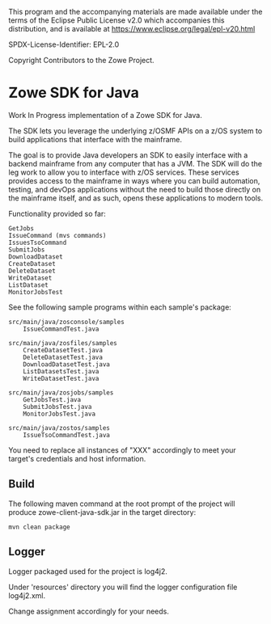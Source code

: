 This program and the accompanying materials are made available under the terms of the Eclipse Public License v2.0 which accompanies this distribution, and is available at https://www.eclipse.org/legal/epl-v20.html

SPDX-License-Identifier: EPL-2.0

Copyright Contributors to the Zowe Project.  

# Zowe SDK for Java

Work In Progress implementation of a Zowe SDK for Java.

The SDK lets you leverage the underlying z/OSMF APIs on a z/OS system to build applications that interface with the mainframe.

The goal is to provide Java developers an SDK to easily interface with a backend mainframe from any computer that has a JVM. The SDK will do the leg work to allow you to interface with z/OS services. These services provides access to the mainframe in ways where you can build automation, testing, and devOps applications without the need to build those directly on the mainframe itself, and as such, opens these applications to modern tools.  

Functionality provided so far:

    GetJobs   
    IssueCommand (mvs commands)  
    IssuesTsoCommand  
    SubmitJobs  
    DownloadDataset  
    CreateDataset  
    DeleteDataset  
    WriteDataset  
    ListDataset  
    MonitorJobsTest  
  
See the following sample programs within each sample's package:

    src/main/java/zosconsole/samples  
        IssueCommandTest.java  
  
    src/main/java/zosfiles/samples  
        CreateDatasetTest.java  
        DeleteDatasetTest.java  
        DownloadDatasetTest.java
        ListDatasetsTest.java
        WriteDatasetTest.java  
  
    src/main/java/zosjobs/samples  
        GetJobsTest.java
        SubmitJobsTest.java  
        MonitorJobsTest.java  
        
    src/main/java/zostos/samples  
        IssueTsoCommandTest.java
  
You need to replace all instances of "XXX" accordingly to meet your target's credentials and host information.   
    
## Build
  
The following maven command at the root prompt of the project will produce zowe-client-java-sdk.jar in the target directory:
  
    mvn clean package  
  
## Logger  
  
Logger packaged used for the project is log4j2.  
  
Under 'resources' directory you will find the logger configuration file log4j2.xml.  
  
Change <Root level="debug"> assignment accordingly for your needs.  

